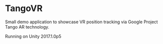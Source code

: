 # TangoVR

Small demo application to showcase VR position tracking via Google Project Tango AR technology.

Running on Unity 2017.1.0p5
